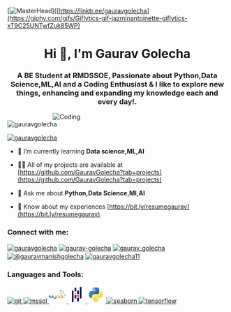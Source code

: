 [![MasterHead](https://giphy.com/gifs/Giflytics-gif-jazminantoinette-giflytics-xT9C25UNTwfZuk85WP)]([https://linktr.ee/gauravgolecha](https://giphy.com/gifs/Giflytics-gif-jazminantoinette-giflytics-xT9C25UNTwfZuk85WP)
<h1 align="center">Hi 👋, I'm Gaurav Golecha</h1>
<h3 align="center">A BE Student at RMDSSOE, Passionate about Python,Data Science,ML,AI and a Coding Enthusiast & I like to explore new things, enhancing and expanding my knowledge each and every day!.</h3>
<img align="right" alt="Coding" width="400" src="https://cdn.dribbble.com/users/1162077/screenshots/3848914/programmer.gif">

<p align="left"> <img src="https://komarev.com/ghpvc/?username=gauravgolecha&label=Profile%20views&color=0e75b6&style=flat" alt="gauravgolecha" /> </p>

<p align="left"> <a href="https://twitter.com/gauravgolecha" target="blank"><img src="https://img.shields.io/twitter/follow/gauravgolecha?logo=twitter&style=for-the-badge" alt="gauravgolecha" /></a> </p>

- 🌱 I’m currently learning **Data science,ML,AI**

- 👨‍💻 All of my projects are available at [https://github.com/GauravGolecha?tab=projects](https://github.com/GauravGolecha?tab=projects)

- 💬 Ask me about **Python,Data Science,Ml,AI**

- 📄 Know about my experiences [https://bit.ly/resumegaurav](https://bit.ly/resumegaurav)

<h3 align="left">Connect with me:</h3>
<p align="left">
<a href="https://twitter.com/gauravgolecha" target="blank"><img align="center" src="https://raw.githubusercontent.com/rahuldkjain/github-profile-readme-generator/master/src/images/icons/Social/twitter.svg" alt="gauravgolecha" height="30" width="40" /></a>
<a href="https://linkedin.com/in/gaurav-golecha" target="blank"><img align="center" src="https://raw.githubusercontent.com/rahuldkjain/github-profile-readme-generator/master/src/images/icons/Social/linked-in-alt.svg" alt="gaurav-golecha" height="30" width="40" /></a>
<a href="https://instagram.com/gaurav_golecha" target="blank"><img align="center" src="https://raw.githubusercontent.com/rahuldkjain/github-profile-readme-generator/master/src/images/icons/Social/instagram.svg" alt="gaurav_golecha" height="30" width="40" /></a>
<a href="https://medium.com/@gauravmanishgolecha" target="blank"><img align="center" src="https://raw.githubusercontent.com/rahuldkjain/github-profile-readme-generator/master/src/images/icons/Social/medium.svg" alt="@gauravmanishgolecha" height="30" width="40" /></a>
<a href="https://www.hackerrank.com/gauravgolecha11" target="blank"><img align="center" src="https://raw.githubusercontent.com/rahuldkjain/github-profile-readme-generator/master/src/images/icons/Social/hackerrank.svg" alt="gauravgolecha11" height="30" width="40" /></a>
</p>

<h3 align="left">Languages and Tools:</h3>
<p align="left"> <a href="https://git-scm.com/" target="_blank" rel="noreferrer"> <img src="https://www.vectorlogo.zone/logos/git-scm/git-scm-icon.svg" alt="git" width="40" height="40"/> </a> <a href="https://www.microsoft.com/en-us/sql-server" target="_blank" rel="noreferrer"> <img src="https://www.svgrepo.com/show/303229/microsoft-sql-server-logo.svg" alt="mssql" width="40" height="40"/> </a> <a href="https://www.mysql.com/" target="_blank" rel="noreferrer"> <img src="https://raw.githubusercontent.com/devicons/devicon/master/icons/mysql/mysql-original-wordmark.svg" alt="mysql" width="40" height="40"/> </a> <a href="https://pandas.pydata.org/" target="_blank" rel="noreferrer"> <img src="https://raw.githubusercontent.com/devicons/devicon/2ae2a900d2f041da66e950e4d48052658d850630/icons/pandas/pandas-original.svg" alt="pandas" width="40" height="40"/> </a> <a href="https://www.python.org" target="_blank" rel="noreferrer"> <img src="https://raw.githubusercontent.com/devicons/devicon/master/icons/python/python-original.svg" alt="python" width="40" height="40"/> </a> <a href="https://seaborn.pydata.org/" target="_blank" rel="noreferrer"> <img src="https://seaborn.pydata.org/_images/logo-mark-lightbg.svg" alt="seaborn" width="40" height="40"/> </a> <a href="https://www.tensorflow.org" target="_blank" rel="noreferrer"> <img src="https://www.vectorlogo.zone/logos/tensorflow/tensorflow-icon.svg" alt="tensorflow" width="40" height="40"/> </a> </p>
